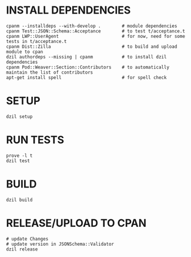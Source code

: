 # INSTALL DEPENDENCIES

    cpanm --installdeps --with-develop .        # module dependencies
    cpanm Test::JSON::Schema::Acceptance        # to test t/acceptance.t
    cpanm LWP::UserAgent                        # for now, need for some tests in t/acceptance.t
    cpanm Dist::Zilla                           # to build and upload module to cpan
    dzil authordeps --missing | cpanm           # to install dzil dependencies
    cpanm Pod::Weaver::Section::Contributors    # to automatically maintain the list of contributors
    apt-get install spell                       # for spell check

# SETUP

    dzil setup

# RUN TESTS

    prove -l t
    dzil test

# BUILD

    dzil build

# RELEASE/UPLOAD TO CPAN

    # update Changes
    # update version in JSONSchema::Validator
    dzil release

